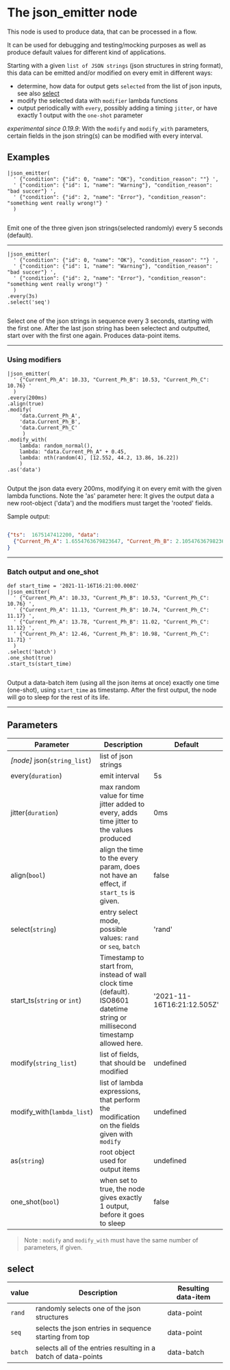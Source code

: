 The json_emitter node
=====================

This node is used to produce data, that can be processed in a flow.

It can be used for debugging and testing/mocking purposes as well as produce default values for different kind of applications.

Starting with a given `list of JSON strings` (json structures in string format), this data can be emitted and/or modified on every 
emit in different ways:

* determine, how data for output gets `selected` from the list of json inputs, see also [select](json_emitter.md#select)
* modify the selected data with `modifier` lambda functions
* output periodically with `every`, possibly adding a timing `jitter`, or have exactly 1 output with the `one-shot` parameter


_experimental since 0.19.9_:
    With the `modify` and `modify_with` parameters, certain fields in the json string(s) can be modified with every interval.


Examples
-------
```dfs  
|json_emitter(
  ' {"condition": {"id": 0, "name": "OK"}, "condition_reason": ""} ',
  ' {"condition": {"id": 1, "name": "Warning"}, "condition_reason": "bad succer"} ',
  ' {"condition": {"id": 2, "name": "Error"}, "condition_reason": "something went really wrong!"} '
  )
  
```
     
Emit one of the three given json strings(selected randomly) every 5 seconds (default).

-----------------------------------------------------------

```dfs  
|json_emitter(
  ' {"condition": {"id": 0, "name": "OK"}, "condition_reason": ""} ',
  ' {"condition": {"id": 1, "name": "Warning"}, "condition_reason": "bad succer"} ',
  ' {"condition": {"id": 2, "name": "Error"}, "condition_reason": "something went really wrong!"} ' 
  )
.every(3s)
.select('seq')
  
```

Select one of the json strings in sequence every 3 seconds, starting with the first one. After the last json string has been
selectect and outputted, start over with the first one again. Produces data-point items.

------------------------------------------

### Using modifiers

```dfs  
|json_emitter(
  ' {"Current_Ph_A": 10.33, "Current_Ph_B": 10.53, "Current_Ph_C": 10.76} ' 
  )
.every(200ms)
.align(true)
.modify(
    'data.Current_Ph_A',
    'data.Current_Ph_B', 
    'data.Current_Ph_C'
     )
.modify_with(
    lambda: random_normal(), 
    lambda: "data.Current_Ph_A" + 0.45, 
    lambda: nth(random(4), [12.552, 44.2, 13.86, 16.22])
    )
.as('data') 
  
```

Output the json data every 200ms, modifying it on every emit with the given lambda functions.
Note the 'as' parameter here: It gives the output data a new root-object ('data') and the modifiers must target the 'rooted' fields.

Sample output:

```json

{"ts":  1675147412200, "data":  
  {"Current_Ph_A": 1.6554763679823647, "Current_Ph_B": 2.105476367982365, "Current_Ph_C": 44.2}
}

```

------------------------------------------------------

### Batch output and one_shot

```dfs  
def start_time = '2021-11-16T16:21:00.000Z'
|json_emitter(
  ' {"Current_Ph_A": 10.33, "Current_Ph_B": 10.53, "Current_Ph_C": 10.76} ',
  ' {"Current_Ph_A": 11.13, "Current_Ph_B": 10.74, "Current_Ph_C": 11.17} ',
  ' {"Current_Ph_A": 13.78, "Current_Ph_B": 11.02, "Current_Ph_C": 11.12} ',
  ' {"Current_Ph_A": 12.46, "Current_Ph_B": 10.98, "Current_Ph_C": 11.71} '
  )
.select('batch')
.one_shot(true)
.start_ts(start_time)
  
```
Output a data-batch item (using all the  json items at once) exactly one time (one-shot), using `start_time` as timestamp.
After the first output, the node will go to sleep for the rest of its life.


-----------------------------------------------


Parameters
----------

| Parameter                    | Description                                                                                                                   | Default                    |
|------------------------------|-------------------------------------------------------------------------------------------------------------------------------|----------------------------|
| _[node]_ json(`string_list`) | list of json strings                                                                                                          |                            |
| every(`duration`)            | emit interval                                                                                                                 | 5s                         |
| jitter(`duration`)           | max random value for time jitter added to every, adds time jitter to the values produced                                      | 0ms                        |
| align(`bool`)                | align the time to the every param, does not have an effect, if `start_ts` is given.                                           | false                      |
| select(`string`)             | entry select mode, possible values: `rand` or `seq`, `batch`                                                                  | 'rand'                     |
| start_ts(`string` or `int`)  | Timestamp to start from, instead of wall clock time (default). ISO8601 datetime string or millisecond timestamp allowed here. | '2021-11-16T16:21:12.505Z' |
| modify(`string_list`)        | list of fields, that should be modified                                                                                       | undefined                  |
| modify_with(`lambda_list`)   | list of lambda expressions, that perform the modification on the fields given with `modify`                                   | undefined                  |
| as(`string`)                 | root object used for output items                                                                                             | undefined                  |
| one_shot(`bool`)             | when set to true, the node gives exactly 1 output, before it goes to sleep                                                    | false                      |

> Note : `modify` and `modify_with` must have the same number of parameters, if given.

select
------


| value   | Description                                                    | Resulting data-item |
|---------|----------------------------------------------------------------|---------------------|
| `rand`  | randomly selects one of the json structures                    | data-point          |
| `seq`   | selects the json entries in sequence starting from top         | data-point          |
| `batch` | selects all of the entries resulting in a batch of data-points | data-batch          |
 